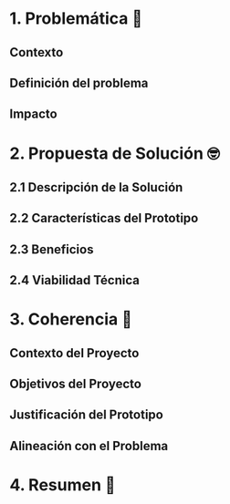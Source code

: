# 1. Problemática 🧐

## Contexto 

## Definición del problema

## Impacto

# 2. Propuesta de Solución 🤓

## 2.1 Descripción de la Solución
  
## 2.2 Características del Prototipo

## 2.3 Beneficios

## 2.4 Viabilidad Técnica

# 3. Coherencia 🤫

## Contexto del Proyecto

## Objetivos del Proyecto

## Justificación del Prototipo

## Alineación con el Problema

# 4. Resumen 🤪

